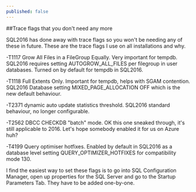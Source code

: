 ```yaml
---
published: false
---
```

##Trace flags that you don't need any more

SQL2016 has done away with trace flags so you won't be needing any of these in
future. These are the trace flags I use on all installations and why.

-T1117 Grow All Files in a FileGroup Equally. Very important for tempdb.
SQL2016 requires setting AUTOGROW_ALL_FILES per filegroup in user databases.
Turned on by default for tempdb in SQL2016.

-T1118 Full Extents Only. Important for tempdb, helps with
SGAM contention. SQL2016 Database setting MIXED_PAGE_ALLOCATION OFF which is
the new default behaviour.

-T2371 dynamic auto update statistics threshold. SQL2016 standard behaviour,
no longer configurable.

-T2562 DBCC CHECKDB "batch" mode. OK this one sneaked through, it's still
applicable to 2016. Let's hope somebody enabled it for us on Azure huh?

-T4199 Query optimiser hotfixes. Enabled by default in SQL2016 as a database
level setting QUERY_OPTIMIZER_HOTFIXES for compatibility mode 130.

I find the easiest way to set these flags is to go into SQL Configuration
Manager, open up properties for the SQL Server and go to the Startup Parameters
Tab. They have to be added one-by-one.
